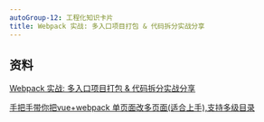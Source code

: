 ```yaml
---
autoGroup-12: 工程化知识卡片
title: Webpack 实战: 多入口项目打包 & 代码拆分实战分享
---
```



## 资料
[Webpack 实战: 多入口项目打包 & 代码拆分实战分享](https://blog.csdn.net/weixin_44691608/article/details/117862533)

[手把手带你把vue+webpack 单页面改多页面(适合上手),支持多级目录](https://segmentfault.com/a/1190000017148524)